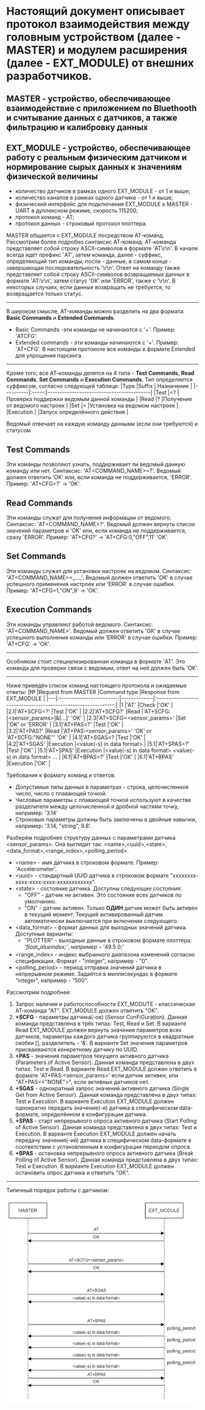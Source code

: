# Настоящий документ описывает протокол взаимодействия между головным устройством (далее - MASTER) и модулем расширения (далее - EXT_MODULE) от внешних разработчиков.

## MASTER - устройство, обеспечивающее взаимодействие с приложением по Bluethooth и считывание данных с датчиков, а также фильтрацию и калибровку данных
## EXT_MODULE - устройство, обеспечивающее работу с реальным физическим датчиком и нормирование сырых данных к значениям физической величины

* количество датчиков в рамках одного EXT_MODULE - от 1 и выше;
* количество каналов в рамках одного датчика - от 1 и выше;
* физический интерфейс для подключения EXT_MODULE к MASTER - UART в дуплексном режиме, скорость 115200;
* протокол команд - АТ;
* протокол данных - строковый протокол плоттера.

MASTER общается с EXT_MODULE посредством AT-команд. Рассмотрим более подробно синтаксис АТ-команд:
АТ-команда представляет собой строку ASCII-символов в формате 'AT<COMMAND><SUFFIX><DATA>\r\n'. В начале всегда идёт префикс 'AT',
затем команда, далее - суффикс, определяющий тип команды, после - данные, в самом конце - завершающая последовательность '\r\n'.
Ответ на команду также представляет собой строку ASCII-символов возвращаемых данных в формате 'AT<COMMAND>:<DATA>\r\n', затем статус 'OK' или 'ERROR', также с '\r\n'.
В некоторых случаях, если данные возвращать не требуется, то возвращается только статус.
***
В широком смысле, AT-команды можно разделить на два формата: **Basic Commands** и **Extended Commands**.
* Basic Commands -эти команды не начинаются с '+'. Пример: 'ATCFG'. 
* Extended commands - эти команды начинаются с '+'. Пример: 'AT+CFG'.
В настоящем протоколе все команды в формате Extended для упрощения парсинга.
***
Кроме того, все АТ-команды делятся на 4 типа - **Test Commands**, **Read Commands**, **Set Commands** и **Execution Commands**.
Тип определяется суффиксом, согласно следующей таблице:
|Type      |Suffix | Назначение                               |
|----------|:-----:|------------------------------------------|
|Test      |=?     |Проверка поддержки ведомым данной команды |
|Read      |?      |Получение от ведомого настроек            |
|Set       |=      |Установка на ведомом настроек             |
|Execution |       |Запуск определённого действия             |

Ведомый отвечает на каждую команду данными (если они требуются) и статусом
## Test Commands
Эти команды позволяют узнать, поддерживает ли ведомый данную команду или нет. Синтаксис: 'AT<COMMAND_NAME>=?'.
Ведомый должен ответить 'OK' или, если команда не поддерживается, 'ERROR'.
Пример: 'AT+CFG=?' -> 'OK'.
## Read Commands
Эти команды служат для получения информации от ведомого. Синтаксис: 'AT<COMMAND_NAME>?'.
Ведомый должен вернуть список значений параметров и 'OK' или, если команда не поддерживается, сразу 'ERROR'.
Пример: 'AT+CFG?' -> 'AT+CFG:0,"OFF",11' 'OK'.
## Set Commands
Эти команды служат для установки настроек на ведомом. Синтаксис: 'AT<COMMAND_NAME>=<val1>,<val2>,...,<valN>'.
Ведомый должен ответить 'OK' в случае успешного применения настроек или 'ERROR' в случае ошибки.
Пример: 'AT+CFG=1,"ON",9' -> 'OK'.
## Execution Commands
Эти команды управляют работой ведомого. Синтаксис: 'AT<COMMAND_NAME>'.
Ведомый должен ответить 'OK' в случае успешного выполнения команды или 'ERROR' в случае ошибки.
Пример: 'AT+CFG' -> 'OK'.
***
Особняком стоит специализированная команда в формате 'AT'. Это команда для проверки связи с ведомым, ответ на неё должен быть 'OK'.
***
Ниже приведён список команд настоящего протокола и ожидаемые ответы:
|№  |Request from MASTER       |Command type |Response from EXT_MODULE                                       |
|---|:------------------------:|-------------|:-------------------------------------------------------------:|
|1  |'AT'                      |Check        |'OK'                                                           |
|2.1|'AT+SCFG=?'               |Test         |'OK'                                                           |
|2.2|'AT+SCFG?'                |Read         |'AT+SCFG:[<sensor_params>]&[...]' 'OK'                         |
|2.3|'AT+SCFG=<sensor_params>' |Set          |'OK' or 'ERROR'                                                |
|3.1|'AT+PAS=?'                |Test         |'OK'                                                           |  
|3.2|'AT+PAS?'                 |Read         |'AT+PAS:<sensor_params>' 'OK' or 'AT+SCFG:"NONE"' 'OK'         |
|4.1|'AT+SGAS=?                |Test         |'OK'                                                           |  
|4.2|'AT+SGAS'                 |Execution    |\<value(-s) in data format\>                                   |
|5.1|'AT+SPAS=?'               |Test         |'OK'                                                           |
|5.1|'AT+SPAS'                 |Execution    |\<value(-s) in data format\> \<value(-s) in data format\> ...  |
|6.1|'AT+BPAS=?'               |Test         |'OK'                                                           |
|6.1|'AT+BPAS'                 |Execution    |'OK'                                                           |

Требования к формату команд и ответов:
* Допустимые типы данных в параметрах - строка, целочисленное число, число с плавающей точкой.
* Числовые параметры с плавающей точкой используют в качестве разделителя между целочисленной и дробной частями точку, например: '3.14'
* Строковые параметры должны быть заключены в двойные кавычки, например: '3.14, "string", 9.8'.

Разберём подробнее структуру данных с параметрами датчика <sensor_params>. Она выглядит так: \<name\>,\<uuid\>,\<state\>,\<data_format\>,\<range_index\>,\<polling_period\>.
* \<name\> - имя датчика в строковом формате. Пример: 'Accelerometer'.
* \<uuid\> - стандартный UUID датчика в строковом формате "xxxxxxxx-xxxx-xxxx-xxxx-xxxxxxxxxxxx".  
* \<state\> - состояние датчика. Доступны следующие состояния:
    * "OFF" - датчик не активен. Это состояние всех датчиков по умолчанию.
    * "ON" - датчик активен. Только **ОДИН** датчик может быть активен в текущий момент. Текущий активированный датчик автоматически выключается при включении следующего.
* <data_format> - формат данных для выходных значений датчика. Доступные варианты:
    * "PLOTTER" - выходные данные в строковом формате плоттера: '$float_value index;', например - '$49.5 0;'
* <range_index> - индекс выбранного диапазона изменений согласно спецификации. Формат - "integer", например - "0".
* <polling_period> - период отправки значений датчика в непрерывном режиме. Задаётся в миллисекундах в формате "integer", например - "500".
  
Рассмотрим подробнее:
1. Запрос наличия и работоспособности EXT_MODUTE - классическая АТ-команда "АТ". EXT_MODULE должен ответить "OK".
2. **+SCFG** - параметры датчика(-ов) (Sensor ConFiGuration). Данная команда представлена в трёх типах: Test, Read и Set. В варианте Read EXT_MODULE должен вернуть значения параметров всех датчиков, параметры каждого датчика группируются в квадратные скобки [], разделитель - '&'. В варианте Set значения параметров присваиваются конкретному датчику по UUID. 
3. **+PAS** - значения параметров текущего активного датчика (Parameters of Active Sensor). Данная команда представлена в двух типах: Test и Read. В варианте Read EXT_MODULE должен ответить в формате 'AT+PAS:<sensor_params>' если датчик активен, или "AT+PAS=\<"NONE"\>", если активных датчиков нет.
4. **+SGAS** - однократный запрос значений активного датчика (Single Get from Active Sensor). Данная команда представлена в двух типах: Test и Execution. В варианте Execution EXT_MODULE должен однократно передать значение(-я) датчика в специфическом data-формате, определённом в конфигурации датчика.
5. **+SPAS** - старт непрерывного опроса активного датчика (Start Polling of Active Sensor). Данная команда представлена в двух типах: Test и Execution. В варианте Execution EXT_MODULE должен начать передачу значения(-ий) датчика в специфическом data-формате в соответствии с установленным в конфигурации периодом опроса.
6. **+BPAS** - остановка непрерывного опроса активного датчика (Break Polling of Active Sensor). Данная команда представлена в двух типах: Test и Execution. В варианте Execution EXT_MODULE должен остановить опрос датчика и ответить "OK".
***
Типичный порядок работы с датчиком:
<p align="center">
  <img src="/diagrams/protocol-flow.png">
</p>
